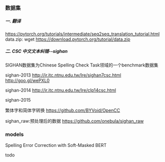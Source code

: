 


### 数据集
##### 一. 翻译
https://pytorch.org/tutorials/intermediate/seq2seq_translation_tutorial.html
data.zip:
wget https://download.pytorch.org/tutorial/data.zip

##### 二. CSC 中文文本纠错--sighan
SIGHAN数据集为Chinese Spelling Check Task领域的一个benchmark数据集

sighan-2013
http://ir.itc.ntnu.edu.tw/lre/sighan7csc.html
http://goo.gl/wePXL0

sighan-2014
http://ir.itc.ntnu.edu.tw/lre/clp14csc.html

sighan-2015

繁体字和简体字转换
https://github.com/BYVoid/OpenCC

sighan_raw:预处理后的数据
https://github.com/onebula/sighan_raw


### models
Spelling Error Correction with Soft-Masked BERT

todo